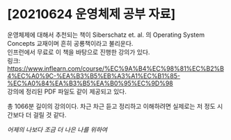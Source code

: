 # [20210624 운영체제 공부 자료]
운영체제에 대해서 추천되는 책이  Siberschatz et. al. 의 Operating System Concepts 교재이며 흔히 공룡책이라고 불리운다.  
인프런에서 무료로 이 책을 바탕으로 진행한 강의가 있다.   
링크: https://www.inflearn.com/course/%EC%9A%B4%EC%98%81%EC%B2%B4%EC%A0%9C-%EA%B3%B5%EB%A3%A1%EC%B1%85-%EC%A0%84%EA%B3%B5%EA%B0%95%EC%9D%98  
강의에 정리된 PDF 파일도 같이 제공되고 있다.  

총 1066분 길이의 강의이다.
차근 차근 듣고 정리하고 이해하려면 실제로는 저 정도 시간보다 더 걸릴 것 같다.

*어제의 나보다 조금 더 나은 나를 위하여*

 

